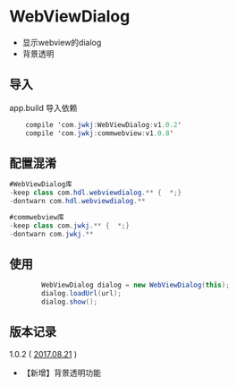 # WebViewDialog

- 显示webview的dialog
- 背景透明

## 导入
app.build 导入依赖
```java
    compile 'com.jwkj:WebViewDialog:v1.0.2'
    compile 'com.jwkj:commwebview:v1.0.8'
```

## 配置混淆
```java
#WebViewDialog库
-keep class com.hdl.webviewdialog.** {  *;}
-dontwarn com.hdl.webviewdialog.**

#commwebview库
-keep class com.jwkj.** {  *;}
-dontwarn com.jwkj.**
```

## 使用

```java
        WebViewDialog dialog = new WebViewDialog(this);
        dialog.loadUrl(url);
        dialog.show();
```
## 版本记录

1.0.2 ( [2017.08.21]() )

- 【新增】背景透明功能

